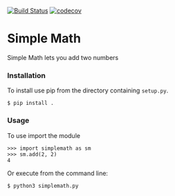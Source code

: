 [![Build Status](https://travis-ci.org/martinberoiz/pythoncookiecutter.svg?branch=master)](https://travis-ci.org/martinberoiz/pythoncookiecutter)
[![codecov](https://codecov.io/gh/martinberoiz/pythoncookiecutter/branch/master/graph/badge.svg)](https://codecov.io/gh/martinberoiz/pythoncookiecutter)

# Simple Math

Simple Math lets you add two numbers

### Installation

To install use pip from the directory containing `setup.py`.

    $ pip install .

### Usage

To use import the module

    >>> import simplemath as sm
    >>> sm.add(2, 2)
    4

Or execute from the command line:

    $ python3 simplemath.py

